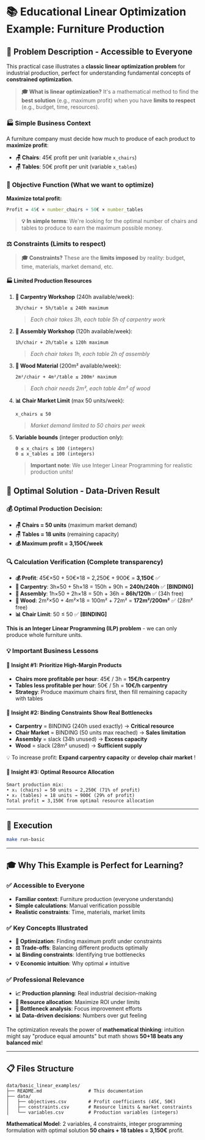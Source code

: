 # 📚 Educational **Linear Optimization** Example: Furniture Production

## 🎯 **Problem Description - Accessible to Everyone**

This practical case illustrates a **classic linear optimization problem** for industrial production, perfect for understanding fundamental concepts of **constrained optimization**.

> **🎓 What is linear optimization?** It's a mathematical method to find the **best solution** (e.g., maximum profit) when you have **limits to respect** (e.g., budget, time, resources).

### 🏭 **Simple Business Context**

A furniture company must decide how much to produce of each product to **maximize profit**:
- **🪑 Chairs**: 45€ profit per unit (variable `x_chairs`)
- **🪑 Tables**: 50€ profit per unit (variable `x_tables`)

### 🎯 **Objective Function** (What we want to optimize)
**Maximize total profit:**
```mathematica
Profit = 45€ × number_chairs + 50€ × number_tables
```

> **💡 In simple terms**: We're looking for the optimal number of chairs and tables to produce to earn the maximum possible money.

### ⚖️ **Constraints** (Limits to respect)

> **🎓 Constraints?** These are the **limits imposed** by reality: budget, time, materials, market demand, etc.

#### 🏭 **Limited Production Resources**

1. **🔨 Carpentry Workshop** (240h available/week):
   ```
   3h/chair + 5h/table ≤ 240h maximum
   ```
   > *Each chair takes 3h, each table 5h of carpentry work*

2. **🔧 Assembly Workshop** (120h available/week):
   ```
   1h/chair + 2h/table ≤ 120h maximum
   ```
   > *Each chair takes 1h, each table 2h of assembly*

3. **🌳 Wood Material** (200m² available/week):
   ```
   2m²/chair + 4m²/table ≤ 200m² maximum
   ```
   > *Each chair needs 2m², each table 4m² of wood*

4. **📊 Chair Market Limit** (max 50 units/week):
   ```
   x_chairs ≤ 50
   ```
   > *Market demand limited to 50 chairs per week*

5. **Variable bounds** (integer production only):
   ```
   0 ≤ x_chairs ≤ 100 (integers)
   0 ≤ x_tables ≤ 100 (integers)
   ```
   > **Important note**: We use Integer Linear Programming for realistic production units!

## 🎯 **Optimal Solution - Data-Driven Result**

### 💰 **Optimal Production Decision:**
- **🪑 Chairs = 50 units** (maximum market demand)
- **🪑 Tables = 18 units** (remaining capacity)  
- **💰 Maximum profit = 3,150€/week**

### 🔍 **Calculation Verification** (Complete transparency)
- **💰 Profit**: 45€×50 + 50€×18 = 2,250€ + 900€ = **3,150€** ✅
- **🔨 Carpentry**: 3h×50 + 5h×18 = 150h + 90h = **240h/240h** ✅ **[BINDING]**
- **🔧 Assembly**: 1h×50 + 2h×18 = 50h + 36h = **86h/120h** ✅ (34h free)
- **🌳 Wood**: 2m²×50 + 4m²×18 = 100m² + 72m² = **172m²/200m²** ✅ (28m² free)
- **📊 Chair Limit**: 50 ≤ 50 ✅ **[BINDING]**

**This is an Integer Linear Programming (ILP) problem** - we can only produce whole furniture units.

### 💡 **Important Business Lessons**

#### 🎯 **Insight #1: Prioritize High-Margin Products**
- **Chairs more profitable per hour**: 45€ / 3h = **15€/h carpentry**
- **Tables less profitable per hour**: 50€ / 5h = **10€/h carpentry**
- **Strategy**: Produce maximum chairs first, then fill remaining capacity with tables

#### 🎯 **Insight #2: Binding Constraints Show Real Bottlenecks**
- **Carpentry** = BINDING (240h used exactly) → **Critical resource**
- **Chair Market** = BINDING (50 units max reached) → **Sales limitation**
- **Assembly** = slack (34h unused) → **Excess capacity**
- **Wood** = slack (28m² unused) → **Sufficient supply**

💡 To increase profit: **Expand carpentry capacity** or **develop chair market** !

#### 🎯 **Insight #3: Optimal Resource Allocation**
```
Smart production mix:
• x₁ (chairs) = 50 units → 2,250€ (71% of profit)
• x₂ (tables) = 18 units → 900€ (29% of profit)
Total profit = 3,150€ from optimal resource allocation
```

---

## 🚀 **Execution**

```bash
make run-basic
```

---

## 🎓 **Why This Example is Perfect for Learning?**

### ✅ **Accessible to Everyone**
- **Familiar context**: Furniture production (everyone understands)
- **Simple calculations**: Manual verification possible
- **Realistic constraints**: Time, materials, market limits

### ✅ **Key Concepts Illustrated**
- **🎯 Optimization**: Finding maximum profit under constraints
- **⚖️ Trade-offs**: Balancing different products optimally
- **📊 Binding constraints**: Identifying true bottlenecks
- **💡 Economic intuition**: Why optimal ≠ intuitive

### ✅ **Professional Relevance**
- **📈 Production planning**: Real industrial decision-making
- **💼 Resource allocation**: Maximize ROI under limits
- **🎯 Bottleneck analysis**: Focus improvement efforts
- **📊 Data-driven decisions**: Numbers over gut feeling

The optimization reveals the power of **mathematical thinking**: intuition might say "produce equal amounts" but math shows **50+18 beats any balanced mix**!

---

## 📋 **Files Structure**

```
data/basic_linear_examples/
├── README.md                 # This documentation
├── data/
│   ├── objectives.csv        # Profit coefficients (45€, 50€)
│   ├── constraints.csv       # Resource limits & market constraints
│   └── variables.csv         # Production variables (integers)
```

**Mathematical Model**: 2 variables, 4 constraints, integer programming formulation with optimal solution **50 chairs + 18 tables = 3,150€** profit.